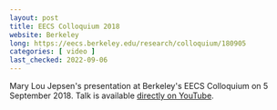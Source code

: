 ```yaml
---
layout: post
title: EECS Colloquium 2018
website: Berkeley
long: https://eecs.berkeley.edu/research/colloquium/180905
categories: [ video ]
last_checked: 2022-09-06
---
```

Mary Lou Jepsen's presentation at Berkeley's EECS Colloquium on 5 September 2018.
Talk is available [directly on YouTube](https://youtu.be/5eXSK7QKcd8).